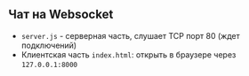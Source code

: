 ## Чат на Websocket

* `server.js` - серверная часть, слушает TCP порт 80 (ждет подключений)
* Клиентская часть `index.html`: открыть в браузере через `127.0.0.1:8000`
